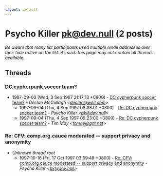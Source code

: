 ```yaml
---
layout: default
---
```


# Psycho Killer <pk@dev.null> (2 posts)

_Be aware that many list participants used multiple email addresses over their time active on the list. As such this page may not contain all threads available._

## Threads

### DC cypherpunk soccer team?
+ 1997-09-03 (Wed, 3 Sep 1997 21:17:13 +0800) - [DC cypherpunk soccer team?](/archive/1997/09/0db18223ffdf96e2a9e9276da15c5d37a4a4b0191b5cce5f9c28ac8f2fe0821f) - _Declan McCullagh \<declan@well.com\>_
  + 1997-09-04 (Thu, 4 Sep 1997 08:38:01 +0800) - [Re: DC cypherpunk soccer team?](/archive/1997/09/0b54124dfda8dfc75f179519d485390e7cb18c5983fd6aa2848117fa3984d828) - _Psycho Killer \<pk@dev.null\>_
  + 1997-09-04 (Thu, 4 Sep 1997 09:23:00 +0800) - [Re: DC cypherpunk soccer team?](/archive/1997/09/706c0a21fbd0e828defc93a9a2f70fec8693d6b91902b94e027e0358737d2081) - _Tim May \<tcmay@got.net\>_

### Re: CFV: comp.org.cauce moderated -- support privacy and anonymity
+ _Unknown thread root_
  + 1997-10-16 (Fri, 17 Oct 1997 03:59:49 +0800) - [Re: CFV: comp.org.cauce moderated -- support privacy and anonymity](/archive/1997/10/fc80c44c89dc8ebcd4378110e20e94f7269eaef0a03c18c99fdbe660b6c855c9) - _Psycho Killer \<pk@dev.null\>_

